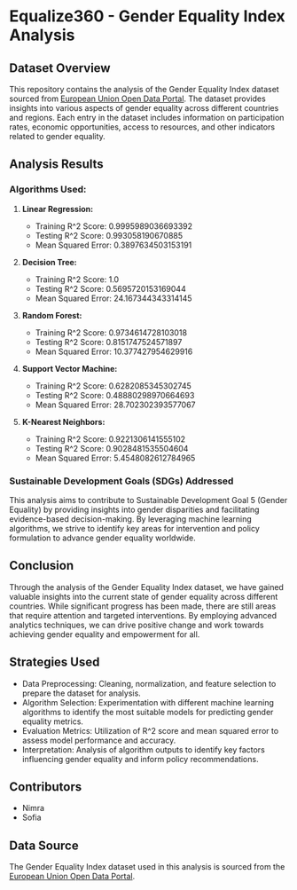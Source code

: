 # Equalize360 - Gender Equality Index Analysis

## Dataset Overview

This repository contains the analysis of the Gender Equality Index dataset sourced from [European Union Open Data Portal](https://data.europa.eu/data/datasets/gender-equality-index?locale=en). The dataset provides insights into various aspects of gender equality across different countries and regions. Each entry in the dataset includes information on participation rates, economic opportunities, access to resources, and other indicators related to gender equality.

## Analysis Results

### Algorithms Used:

1. **Linear Regression:**
   - Training R^2 Score: 0.9995989036693392
   - Testing R^2 Score: 0.993058190670885
   - Mean Squared Error: 0.3897634503153191

2. **Decision Tree:**
   - Training R^2 Score: 1.0
   - Testing R^2 Score: 0.5695720153169044
   - Mean Squared Error: 24.167344343314145

3. **Random Forest:**
   - Training R^2 Score: 0.9734614728103018
   - Testing R^2 Score: 0.8151747524571897
   - Mean Squared Error: 10.377427954629916

4. **Support Vector Machine:**
   - Training R^2 Score: 0.6282085345302745
   - Testing R^2 Score: 0.48880298970664693
   - Mean Squared Error: 28.702302393577067

5. **K-Nearest Neighbors:**
   - Training R^2 Score: 0.9221306141555102
   - Testing R^2 Score: 0.9028481535504604
   - Mean Squared Error: 5.4548082612784965

### Sustainable Development Goals (SDGs) Addressed

This analysis aims to contribute to Sustainable Development Goal 5 (Gender Equality) by providing insights into gender disparities and facilitating evidence-based decision-making. By leveraging machine learning algorithms, we strive to identify key areas for intervention and policy formulation to advance gender equality worldwide.

## Conclusion

Through the analysis of the Gender Equality Index dataset, we have gained valuable insights into the current state of gender equality across different countries. While significant progress has been made, there are still areas that require attention and targeted interventions. By employing advanced analytics techniques, we can drive positive change and work towards achieving gender equality and empowerment for all.

## Strategies Used

- Data Preprocessing: Cleaning, normalization, and feature selection to prepare the dataset for analysis.
- Algorithm Selection: Experimentation with different machine learning algorithms to identify the most suitable models for predicting gender equality metrics.
- Evaluation Metrics: Utilization of R^2 score and mean squared error to assess model performance and accuracy.
- Interpretation: Analysis of algorithm outputs to identify key factors influencing gender equality and inform policy recommendations.

## Contributors

- Nimra
- Sofia

## Data Source

The Gender Equality Index dataset used in this analysis is sourced from the [European Union Open Data Portal](https://data.europa.eu/data/datasets/gender-equality-index?locale=en).
